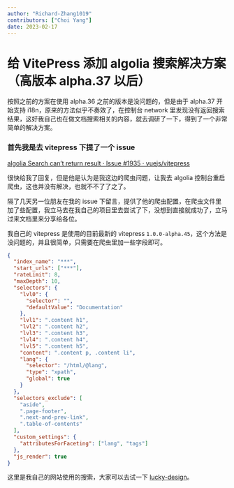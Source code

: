 ```yaml
---
author: "Richard-Zhang1019"
contributors: ["Choi Yang"]
date: 2023-02-17
---
```


# 给 VitePress 添加 algolia 搜索解决方案（高版本 alpha.37 以后）

按照之前的方案在使用 alpha.36 之前的版本是没问题的，但是由于 alpha.37 开始支持 i18n，原来的方法似乎不奏效了，在控制台 network 里发现没有返回搜索结果，这好我自己也在做文档搜索相关的内容，就去调研了一下，得到了一个非常简单的解决方案。

### 首先我是去 vitepress 下提了一个 issue

[algolia Search can’t return result · Issue #1935 · vuejs/vitepress](https://github.com/vuejs/vitepress/issues/1935)

很快给我了回复，但是他是认为是我这边的爬虫问题，让我去 algolia 控制台重启爬虫，这也并没有解决，也就不不了了之了。

隔了几天另一位朋友在我的 issue 下留言，提供了他的爬虫配置，在爬虫文件里加了些配置，我立马去在我自己的项目里去尝试了下，没想到直接就成功了，立马过来文档里来分享给各位。

我自己的 vitepress 是使用的目前最新的 vitepress `1.0.0-alpha.45`，这个方法是没问题的，并且很简单，只需要在爬虫里加一些字段即可。

```json
{
  "index_name": "***",
  "start_urls": ["***"],
  "rateLimit": 8,
  "maxDepth": 10,
  "selectors": {
    "lvl0": {
      "selector": "",
      "defaultValue": "Documentation"
    },
    "lvl1": ".content h1",
    "lvl2": ".content h2",
    "lvl3": ".content h3",
    "lvl4": ".content h4",
    "lvl5": ".content h5",
    "content": ".content p, .content li",
    "lang": {
      "selector": "/html/@lang",
      "type": "xpath",
      "global": true
    }
  },
  "selectors_exclude": [
    "aside",
    ".page-footer",
    ".next-and-prev-link",
    ".table-of-contents"
  ],
  "custom_settings": {
    "attributesForFaceting": ["lang", "tags"]
  },
  "js_render": true
}
```

这里是我自己的网站使用的搜索，大家可以去试一下 [lucky-design](https://lucky-design.vercel.app/)。
